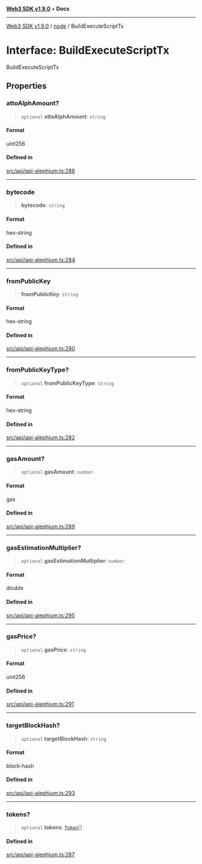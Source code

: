 [**Web3 SDK v1.9.0**](../../../README.md) • **Docs**

***

[Web3 SDK v1.9.0](../../../globals.md) / [node](../README.md) / BuildExecuteScriptTx

# Interface: BuildExecuteScriptTx

BuildExecuteScriptTx

## Properties

### attoAlphAmount?

> `optional` **attoAlphAmount**: `string`

#### Format

uint256

#### Defined in

[src/api/api-alephium.ts:286](https://github.com/Mystic-Nayy/alephium-web3/blob/c1afd789a197ce5fe21f08c2965942090157c33d/packages/web3/src/api/api-alephium.ts#L286)

***

### bytecode

> **bytecode**: `string`

#### Format

hex-string

#### Defined in

[src/api/api-alephium.ts:284](https://github.com/Mystic-Nayy/alephium-web3/blob/c1afd789a197ce5fe21f08c2965942090157c33d/packages/web3/src/api/api-alephium.ts#L284)

***

### fromPublicKey

> **fromPublicKey**: `string`

#### Format

hex-string

#### Defined in

[src/api/api-alephium.ts:280](https://github.com/Mystic-Nayy/alephium-web3/blob/c1afd789a197ce5fe21f08c2965942090157c33d/packages/web3/src/api/api-alephium.ts#L280)

***

### fromPublicKeyType?

> `optional` **fromPublicKeyType**: `string`

#### Format

hex-string

#### Defined in

[src/api/api-alephium.ts:282](https://github.com/Mystic-Nayy/alephium-web3/blob/c1afd789a197ce5fe21f08c2965942090157c33d/packages/web3/src/api/api-alephium.ts#L282)

***

### gasAmount?

> `optional` **gasAmount**: `number`

#### Format

gas

#### Defined in

[src/api/api-alephium.ts:289](https://github.com/Mystic-Nayy/alephium-web3/blob/c1afd789a197ce5fe21f08c2965942090157c33d/packages/web3/src/api/api-alephium.ts#L289)

***

### gasEstimationMultiplier?

> `optional` **gasEstimationMultiplier**: `number`

#### Format

double

#### Defined in

[src/api/api-alephium.ts:295](https://github.com/Mystic-Nayy/alephium-web3/blob/c1afd789a197ce5fe21f08c2965942090157c33d/packages/web3/src/api/api-alephium.ts#L295)

***

### gasPrice?

> `optional` **gasPrice**: `string`

#### Format

uint256

#### Defined in

[src/api/api-alephium.ts:291](https://github.com/Mystic-Nayy/alephium-web3/blob/c1afd789a197ce5fe21f08c2965942090157c33d/packages/web3/src/api/api-alephium.ts#L291)

***

### targetBlockHash?

> `optional` **targetBlockHash**: `string`

#### Format

block-hash

#### Defined in

[src/api/api-alephium.ts:293](https://github.com/Mystic-Nayy/alephium-web3/blob/c1afd789a197ce5fe21f08c2965942090157c33d/packages/web3/src/api/api-alephium.ts#L293)

***

### tokens?

> `optional` **tokens**: [`Token`](Token.md)[]

#### Defined in

[src/api/api-alephium.ts:287](https://github.com/Mystic-Nayy/alephium-web3/blob/c1afd789a197ce5fe21f08c2965942090157c33d/packages/web3/src/api/api-alephium.ts#L287)
